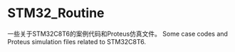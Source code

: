 # STM32_Routine
一些关于STM32C8T6的案例代码和Proteus仿真文件。
Some case codes and Proteus simulation files related to STM32C8T6.

